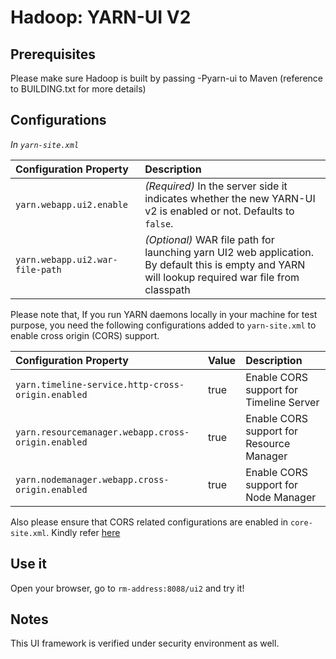 <!--
   Licensed to the Apache Software Foundation (ASF) under one or more
   contributor license agreements.  See the NOTICE file distributed with
   this work for additional information regarding copyright ownership.
   The ASF licenses this file to You under the Apache License, Version 2.0
   (the "License"); you may not use this file except in compliance with
   the License.  You may obtain a copy of the License at

       http://www.apache.org/licenses/LICENSE-2.0

   Unless required by applicable law or agreed to in writing, software
   distributed under the License is distributed on an "AS IS" BASIS,
   WITHOUT WARRANTIES OR CONDITIONS OF ANY KIND, either express or implied.
   See the License for the specific language governing permissions and
   limitations under the License.
-->

Hadoop: YARN-UI V2
=================

Prerequisites
-------------
Please make sure Hadoop is built by passing -Pyarn-ui to Maven (reference to BUILDING.txt for more details)

Configurations
-------------

*In `yarn-site.xml`*

| Configuration Property | Description |
|:---- |:---- |
| `yarn.webapp.ui2.enable` | *(Required)* In the server side it indicates whether the new YARN-UI v2 is enabled or not. Defaults to `false`. |
| `yarn.webapp.ui2.war-file-path` | *(Optional)* WAR file path for launching yarn UI2 web application. By default this is empty and YARN will lookup required war file from classpath |

Please note that, If you run YARN daemons locally in your machine for test purpose,
you need the following configurations added to `yarn-site.xml` to enable cross
origin (CORS) support.

| Configuration Property | Value | Description |
|:---- |:---- |:---- |
| `yarn.timeline-service.http-cross-origin.enabled` | true | Enable CORS support for Timeline Server  |
| `yarn.resourcemanager.webapp.cross-origin.enabled` | true | Enable CORS support for Resource Manager  |
| `yarn.nodemanager.webapp.cross-origin.enabled` | true | Enable CORS support for Node Manager  |

Also please ensure that CORS related configurations are enabled in `core-site.xml`.
Kindly refer [here](https://hadoop.apache.org/docs/stable/hadoop-project-dist/hadoop-common/HttpAuthentication.html)

Use it
-------------
Open your browser, go to `rm-address:8088/ui2` and try it!

Notes
-------------

This UI framework is verified under security environment as well.
